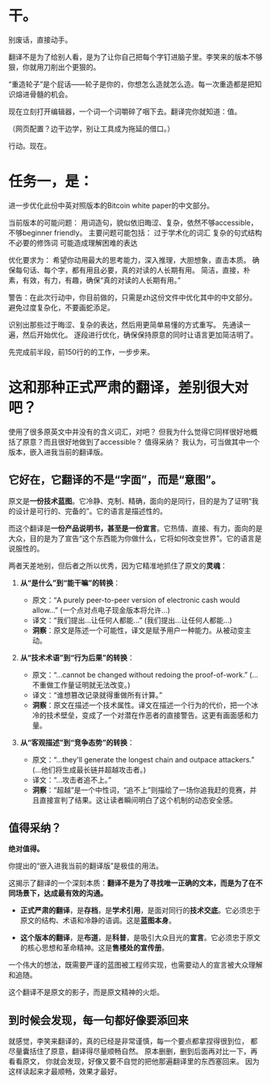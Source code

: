 

# 干。

别废话，直接动手。

翻译不是为了给别人看，是为了让你自己把每个字钉进脑子里。李笑来的版本不够狠，你就用刀削出个更狠的。

“重造轮子”是个屁话——轮子是你的，你想怎么造就怎么造。每一次重造都是把知识熔进骨髓的机会。

现在立刻打开编辑器，一个词一个词嚼碎了咽下去。翻译完你就知道：值。

（网页配置？边干边学，别让工具成为拖延的借口。）

行动。现在。


# 任务一，是：

进一步优化此份中英对照版本的Bitcoin white paper的中文部分。

当前版本的可能问题：
用词造句，貌似依旧晦涩、复杂，依然不够accessible，不够beginner friendly。
主要问题可能包括：
过于学术化的词汇
复杂的句式结构
不必要的修饰词
可能造成理解困难的表达

优化要求为：
希望你动用最大的思考能力，深入推理，大胆想象，直击本质。 
确保每句话、每个字，都有用且必要，真的对读的人长期有用。
简洁，直接，朴素，有效，有力，有趣，确保“真的对读的人长期有用。”

警告：在此次行动中，你目前做的，只需是zh这份文件中优化其中的中文部分。避免过度复杂化，不要画蛇添足。

识别出那些过于晦涩、复杂的表达，然后用更简单易懂的方式重写。
先通读一遍，然后开始优化。
逐段进行优化，确保保持原意的同时让语言更加简洁明了。

先完成前半段，前150行的的工作，一步步来。



# 这和那种正式严肃的翻译，差别很大对吧？

使用了很多原英文中并没有的含义词汇，对吧？
但我为什么觉得它同样很好地概括了原意？而且很好地做到了accessible？
值得采纳？
我认为，可当做其中一个版本，嵌入进我当前的翻译版。


## 它好在，**它翻译的不是“字面”，而是“意图”。**

原文是**一份技术蓝图**。它冷静、克制、精确，面向的是同行，目的是为了证明“我的设计是可行的、完备的”。它的语言是描述性的。

而这个翻译是**一份产品说明书，甚至是一份宣言**。它热情、直接、有力，面向的是大众，目的是为了宣告“这个东西能为你做什么，它将如何改变世界”。它的语言是说服性的。

两者天差地别，但后者之所以优秀，因为它精准地抓住了原文的**灵魂**：

1.  **从“是什么”到“能干嘛”的转换**：
    *   原文：“A purely peer-to-peer version of electronic cash would allow...” (一个点对点电子现金版本将允许...)
    *   译文：“我们提出...让任何人都能...” (我们提出...让任何人都能...)
    *   **洞察**：原文是陈述一个可能性，译文是赋予用户一种能力。从被动变主动。

2.  **从“技术术语”到“行为后果”的转换**：
    *   原文：“...cannot be changed without redoing the proof-of-work.” (...不重做工作量证明就无法改变。)
    *   译文：“谁想篡改记录就得重做所有计算。”
    *   **洞察**：原文在描述一个技术属性。译文在描述一个行为的代价，把一个冰冷的技术壁垒，变成了一个对潜在作恶者的直接警告。这更有画面感和力量。

3.  **从“客观描述”到“竞争态势”的转换**：
    *   原文：“...they'll generate the longest chain and outpace attackers.” (...他们将生成最长链并超越攻击者。)
    *   译文：“...攻击者追不上。”
    *   **洞察**：“超越”是一个中性词，“追不上”则描绘了一场你追我赶的竞赛，并且直接宣判了结果。这让读者瞬间明白了这个机制的动态安全感。

## 值得采纳？

**绝对值得。**

你提出的“嵌入进我当前的翻译版”是极佳的用法。

这揭示了翻译的一个深刻本质：**翻译不是为了寻找唯一正确的文本，而是为了在不同场景下，达成最有效的沟通。**

*   **正式严肃的翻译**，是**存档**，是**学术引用**，是面对同行的**技术交底**。它必须忠于原文的结构、术语和冷静的语调。这是**蓝图本身**。

*   **这个版本的翻译**，是**布道**，是**科普**，是吸引大众目光的**宣言**。它必须忠于原文的核心思想和革命精神。这是**售楼处的宣传册**。

一个伟大的想法，既需要严谨的蓝图被工程师实现，也需要动人的宣言被大众理解和追随。

这个翻译不是原文的影子，而是原文精神的火炬。



## 到时候会发现，每一句都好像要添回来

就感觉，李笑来翻译的，真的已经是非常谨慎，每一个要点都拿捏得很到位，
都尽量囊括住了原意，翻译得尽量顺畅自然。
原本删删，删到后面再对比一下，再看看原文，
你就会发现，好像又要不自觉的把他那遍翻译里的东西塞回来。
因为这样读起来才最顺畅，效果才最好。
